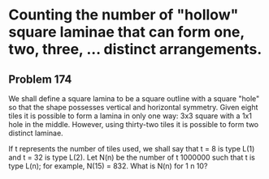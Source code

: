 #  Counting the number of "hollow" square laminae that can form one, two, three, ... distinct arrangements.
## Problem 174


We shall define a square lamina to be a square outline with a square "hole" so that the shape possesses vertical and horizontal symmetry.
Given eight tiles it is possible to form a lamina in only one way: 3x3 square with a 1x1 hole in the middle. However, using thirty-two tiles it is possible to form two distinct laminae.


If t represents the number of tiles used, we shall say that t = 8 is type L(1) and t = 32 is type L(2).
Let N(n) be the number of t  1000000 such that t is type L(n); for example, N(15) = 832.
What is  N(n) for 1 n  10?



